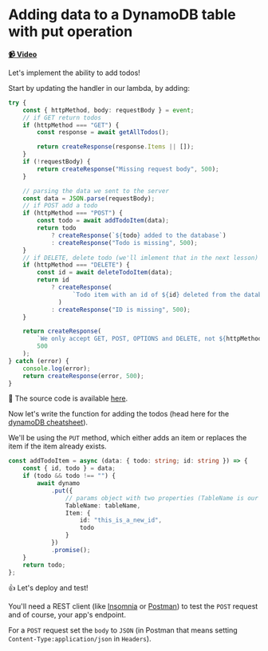 # Adding data to a DynamoDB table with put operation

**[📹 Video](https://egghead.io/lessons/aws-adding-data-to-a-dynamodb-table-with-put-operation)**

Let's implement the ability to add todos!

Start by updating the handler in our lambda, by adding:

```ts
try {
    const { httpMethod, body: requestBody } = event;
    // if GET return todos
    if (httpMethod === "GET") {
        const response = await getAllTodos();

        return createResponse(response.Items || []);
    }
    if (!requestBody) {
        return createResponse("Missing request body", 500);
    }

    // parsing the data we sent to the server
    const data = JSON.parse(requestBody);
    // if POST add a todo
    if (httpMethod === "POST") {
        const todo = await addTodoItem(data);
        return todo
            ? createResponse(`${todo} added to the database`)
            : createResponse("Todo is missing", 500);
    }
    // if DELETE, delete todo (we'll imlement that in the next lesson)
    if (httpMethod === "DELETE") {
        const id = await deleteTodoItem(data);
        return id
            ? createResponse(
                  `Todo item with an id of ${id} deleted from the database`
              )
            : createResponse("ID is missing", 500);
    }

    return createResponse(
        `We only accept GET, POST, OPTIONS and DELETE, not ${httpMethod}`,
        500
    );
} catch (error) {
    console.log(error);
    return createResponse(error, 500);
}
```

🤔 The source code is available [here](https://github.com/tlakomy/egghead-aws-cdk-workshop/blob/master/todo-app/lesson_08/lambda/todoHandler.ts).

Now let's write the function for adding the todos (head here for the [dynamoDB cheatsheet](https://github.com/dabit3/dynamodb-documentclient-cheat-sheet)).

We'll be using the `PUT` method, which either adds an item or replaces the item if the item already exists.

```ts
const addTodoItem = async (data: { todo: string; id: string }) => {
    const { id, todo } = data;
    if (todo && todo !== "") {
        await dynamo
            .put({
                // params object with two properties (TableName is our env variable)
                TableName: tableName,
                Item: {
                    id: "this_is_a_new_id",
                    todo
                }
            })
            .promise();
    }
    return todo;
};
```

👍 Let's deploy and test!

You'll need a REST client (like [Insomnia](https://insomnia.rest/) or [Postman](https://www.postman.com/product/api-client/)) to test the `POST` request and of course, your app's endpoint.

For a `POST` request set the `body` to `JSON` (in Postman that means setting `Content-Type:application/json` in `Headers`).
